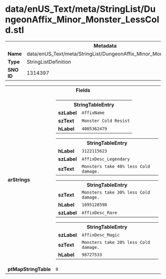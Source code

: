 <h1>data/enUS_Text/meta/StringList/DungeonAffix_Minor_Monster_LessCold.stl</h1><table><tr><th colspan="100%">Metadata</th></tr><tr><td><b>Name</b></td><td>data/enUS_Text/meta/StringList/DungeonAffix_Minor_Monster_LessCold.stl</td></tr><tr><td><b>Type</b></td><td>StringListDefinition</td></tr><tr><td><b>SNO ID</b></td><td>1314397</td></tr></table>

<table><tr><th colspan="100%">Fields</th></tr><tr><td><b>arStrings</b></td><td><table><tr><th colspan="100%">StringTableEntry</th></tr><tr><td><b>szLabel</b></td><td><code>AffixName</code></td></tr><tr><td><b>szText</b></td><td><code>Monster Cold Resist</code></td></tr><tr><td><b>hLabel</b></td><td><code>4005362479</code></td></tr></table>


<table><tr><th colspan="100%">StringTableEntry</th></tr><tr><td><b>hLabel</b></td><td><code>3122115623</code></td></tr><tr><td><b>szLabel</b></td><td><code>AffixDesc_Legendary</code></td></tr><tr><td><b>szText</b></td><td><code>Monsters take 40% less Cold damage.</code></td></tr></table>


<table><tr><th colspan="100%">StringTableEntry</th></tr><tr><td><b>szText</b></td><td><code>Monsters take 30% less Cold damage.</code></td></tr><tr><td><b>hLabel</b></td><td><code>1695128598</code></td></tr><tr><td><b>szLabel</b></td><td><code>AffixDesc_Rare</code></td></tr></table>


<table><tr><th colspan="100%">StringTableEntry</th></tr><tr><td><b>szLabel</b></td><td><code>AffixDesc_Magic</code></td></tr><tr><td><b>szText</b></td><td><code>Monsters take 20% less Cold damage.</code></td></tr><tr><td><b>hLabel</b></td><td><code>98727533</code></td></tr></table>


</td></tr><tr><td><b>ptMapStringTable</b></td><td><code>0</code></td></tr></table>

